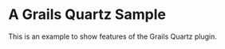 A Grails Quartz Sample
======================

This is an example to show features of the Grails Quartz plugin.
